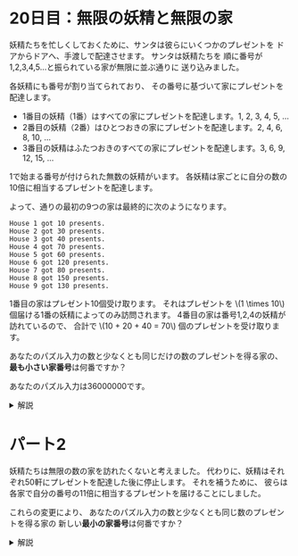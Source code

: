 # 20日目：無限の妖精と無限の家

妖精たちを忙しくしておくために、サンタは彼らにいくつかのプレゼントを
ドアからドアへ、手渡しで配達させます。
サンタは妖精たちを
順に番号が1,2,3,4,5…と振られている家が無限に並ぶ通りに
送り込みました。

各妖精にも番号が割り当てられており、
その番号に基づいて家にプレゼントを配達します。

- 1番目の妖精（1番）はすべての家にプレゼントを配達します。1, 2, 3, 4, 5, …
- 2番目の妖精（2番）はひとつおきの家にプレゼントを配達します。2, 4, 6, 8, 10, …
- 3番目の妖精はふたつおきのすべての家にプレゼントを配達します。3, 6, 9, 12, 15, …

1で始まる番号が付けられた無数の妖精がいます。
各妖精は家ごとに自分の数の10倍に相当するプレゼントを配達します。

よって、通りの最初の9つの家は最終的に次のようになります。

~~~
House 1 got 10 presents.
House 2 got 30 presents.
House 3 got 40 presents.
House 4 got 70 presents.
House 5 got 60 presents.
House 6 got 120 presents.
House 7 got 80 presents.
House 8 got 150 presents.
House 9 got 130 presents.
~~~

1番目の家はプレゼント10個受け取ります。
それはプレゼントを \\(1 \times 10\\) 個届ける1番の妖精によってのみ訪問されます。
4番目の家は番号1,2,4の妖精が訪れているので、
合計で \\(10 + 20 + 40 = 70\\) 個のプレゼントを受け取ります。

あなたのパズル入力の数と少なくとも同じだけの数のプレゼントを得る家の、
**最も小さい家番号**は何番ですか？

あなたのパズル入力は36000000です。

<details><summary>解説</summary><div>

家番号 \\(N\\) が \\(a\\) の倍数であるとき、プレゼントを \\(10a\\) 受け取る、
その総和が目標を超えるような最小の \\(N\\) を見つけたい。
家番号 \\(N\\) に、妖精 \\(N\\) は必ず訪問するので、 \\(N \leq 3,600,000\\) が上限。

```haskell
import Data.Array.Unboxed

theInput :: Int
theInput = 36000000
theInput10 = div theInput 10

part1 = head $ filter ((theInput10 <=) . snd) $ assocs arr
  where
    arr :: UArray Int Int
    arr = accumArray (+) 1 (1,theInput10)
          [(j, i) | i <- [2 .. theInput10], j <- [i, i+i .. theInput10]]
```

探索範囲を倍々に増やしながら答えを見つけるまで続けるようなコードにすることもできる。

```haskell
part1a = loop 1 100
  where
    loop lb ub
      | null ans = loop (succ ub) (min theInput (ub * 2))
      | otherwise = head ans
      where
        arr :: UArray Int Int
        arr = accumArray (+) 1 (lb,ub)
          [(j, i) | i <- [2..ub], let j0 = i * divrup lb i, j <- [j0, j0+i .. ub]]
        ans = filter ((theInput10 <=) . snd) $ assocs arr

-- 切り上げ除算
divrup x y = negate $ div (negate x) y
```

こちらの方が少し速く完了する。

</div></details>

# パート2

妖精たちは無限の数の家を訪れたくないと考えました。
代わりに、妖精はそれぞれ50軒にプレゼントを配達した後に停止します。
それを補うために、
彼らは各家で自分の番号の11倍に相当するプレゼントを届けることにしました。

これらの変更により、
あなたのパズル入力の数と少なくとも同じ数のプレゼントを得る家の
新しい**最小の家番号**は何番ですか？

<details><summary>解説</summary><div>

家番号 \\(K\\) に訪れる妖精の番号は \\(K\\) 以下である。
\\(K=1\\) から順に、妖精 \\(K\\) の配達まで済ませた状況を作り、家 \\(K\\) の個数を確認する。
目標に達していなければさらに次に進む。このとき、\\(K\\) 以下の家の状況は今後更新されないので捨ててよい。

```haskell
import qualified Data.IntMap as IM

part2 = loop 1 IM.empty
  where
    loop k im
      | n >= theInput = (k, n)
      | otherwise     = loop (succ k) im1
      where
        ((k1, n), im1) =
          IM.deleteFindMin $
          IM.unionWith (+) im $
          IM.fromDistinctAscList $
          [(i, 11 * k) | i <- map (k *) [1 .. 50]]
```

</div></details>
